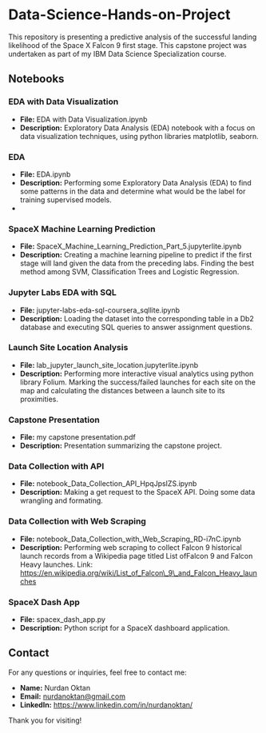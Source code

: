 # Data-Science-Hands-on-Project

This repository is presenting a predictive analysis of the successful landing likelihood of the Space X Falcon 9 first stage. This capstone project was undertaken as part of my IBM Data Science Specialization course.

## Notebooks

### EDA with Data Visualization

- **File:** EDA with Data Visualization.ipynb
- **Description:** Exploratory Data Analysis (EDA) notebook with a focus on data visualization techniques, using python libraries matplotlib, seaborn.

### EDA

- **File:** EDA.ipynb
- **Description:** Performing some Exploratory Data Analysis (EDA) to find some patterns in the data and determine what would be the label for training supervised models.
- 
### SpaceX Machine Learning Prediction

- **File:** SpaceX_Machine_Learning_Prediction_Part_5.jupyterlite.ipynb
- **Description:** Creating a machine learning pipeline to predict if the first stage will land given the data from the preceding labs. Finding the best method among SVM, Classification Trees and Logistic Regression.

### Jupyter Labs EDA with SQL

- **File:** jupyter-labs-eda-sql-coursera_sqllite.ipynb
- **Description:** Loading the dataset into the corresponding table in a Db2 database and executing SQL queries to answer assignment questions.

### Launch Site Location Analysis

- **File:** lab_jupyter_launch_site_location.jupyterlite.ipynb
- **Description:** Performing more interactive visual analytics using python library Folium. Marking the success/failed launches for each site on the map and calculating the distances between a launch site to its proximities.

### Capstone Presentation

- **File:** my capstone presentation.pdf
- **Description:** Presentation summarizing the capstone project.

### Data Collection with API

- **File:** notebook_Data_Collection_API_HpqJpsIZS.ipynb
- **Description:** Making a get request to the SpaceX API. Doing some data wrangling and formating.

### Data Collection with Web Scraping

- **File:** notebook_Data_Collection_with_Web_Scraping_RD-i7nC.ipynb
- **Description:** Performing web scraping to collect Falcon 9 historical launch records from a Wikipedia page titled List ofFalcon 9 and Falcon Heavy launches. Link: https://en.wikipedia.org/wiki/List_of_Falcon\_9\_and_Falcon_Heavy_launches

### SpaceX Dash App

- **File:** spacex_dash_app.py
- **Description:** Python script for a SpaceX dashboard application.

## Contact

For any questions or inquiries, feel free to contact me:

- **Name:** Nurdan Oktan
- **Email:** nurdanoktan@gmail.com
- **LinkedIn:** https://www.linkedin.com/in/nurdanoktan/

Thank you for visiting!
